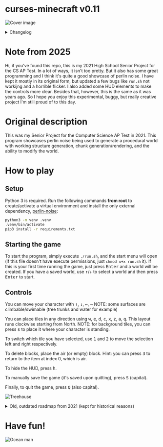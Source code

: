 # curses-minecraft v0.11

![Cover image](/images/cover_image.png)

<details>
<summary>Changelog</summary>
<br />

`release/v0.11`
* HUD properly displays button to quit and save
* bedrock can no longer be mined
* removed many unused files/imports
* if `/save_data` doesn't exist, it is created

`release/v0.10`
* added `requirements.txt`
* fixed `run.sh` to actually work
* removed tons of unneeded or accidentally added files
* fixed `save_data` loading from root
* removed worlds included with repo
* removed horrible jitter
* increased chunk render/gen distance

I apparantly forgot to document any changes I made pre-`release/v0.10`. How I got to `v0.9` is beyond me, but from this point on I'll document any changes I make.

</details>

# Note from 2025

Hi, if you've found this repo, this is my 2021 High School Senior Project for the CS AP Test. In a lot of ways, it isn't too pretty. But it also has some great programming and I think it's quite a good showcase of perlin noise. I have kept it mostly in its original form, but updated a few bugs like `run.sh` not workijng and a horrible flicker. I also added some HUD elements to make the controls more clear. Besides that, however, this is the same as it was years ago. So I hope you enjoy this experimental, buggy, but really creative project I'm still proud of to this day.

# Original description

This was my Senior Project for the Computer Science AP Test in 2021. This program showcases perlin noise being used to generate a procedural world with working structure generation, chunk generation/rendering, and the ability to modify the world.

# How to play

## Setup
Python 3 is required. Run the following commands **from root** to create/activate a virtual environment and install the only external dependency, [perlin-noise](https://pypi.org/project/perlin-noise/):
```bash
python3 -m venv .venv
.venv/bin/activate
pip3 install -r requirements.txt
```

## Starting the game
To start the program, simply execute `./run.sh`, and the start menu will open (if this file doesn't have execute permissions, just `chmod u+x run.sh` it). If this is your first time running the game, just press <kbd>Enter</kbd> and a world will be created. If you have a saved world, use <kbd>↑</kbd>/<kbd>↓</kbd> to select a world and then press <kbd>Enter</kbd> to start.

## Controls
You can move your character with <kbd>↑</kbd>, <kbd>↓</kbd>, <kbd>←</kbd>, <kbd>→</kbd>
NOTE: some surfaces are climbable/swimable (tree trunks and water for example)

You can place tiles in any direction using <kbd>w</kbd>, <kbd>e</kbd>, <kbd>d</kbd>, <kbd>c</kbd>, <kbd>x</kbd>, <kbd>z</kbd>, <kbd>a</kbd>, <kbd>q</kbd>. This layout runs clockwise starting from North.
NOTE: for background tiles, you can press <kbd>s</kbd> to place it where your character is standing.

To switch which tile you have selected, use <kbd>1</kbd> and <kbd>2</kbd> to move the selection left and right respectively.

To delete blocks, place the air (or empty) block. Hint: you can press <kbd>3</kbd> to return to the item at index 0, which is air.

To hide the HUD, press <kbd>h</kbd>.

To manually save the game (it's saved upon quitting), press <kbd>S</kbd> (capital).

Finally, to quit the game, press <kbd>Q</kbd> (also capital).

![Treehouse](/images/treehouse.png)

<details>
<summary>Old, outdated roadmap from 2021 (kept for historical reasons)</summary>

## What's already in

* Procedural generation, all the way from the surface to the depths below
* Chunk and region generation, with set sizes for both
* Character movement
* The ability to change the terrain
* Saving/Loading as well as a main menu
* Height dependent generation (snow, water level, etc.)
* Functionally different blocks
* Selecting tiles
* Dynamic structures (seaweed)

## What's planned

* Add more structures
* Possibly add NPC's
* ^ would require making updates not dependent on input
* Deleting, renaming worlds and quitting the game in the main menu

## Immediate Problems/Bugs

* Negative chunks don't generate right
* Boilerplate
* Structures generating incorrectly when crossing chunk borders
* Crashing when reaching world height or world depth
* Chunk generating can sometimes cause poor performance
* Inconvenient block picking
* Crashing when resizing window sometimes
* Some layers are a bit boring

</details>

# Have fun!
![Ocean man](/images/ocean.png)
